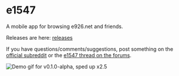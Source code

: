 # e1547

A mobile app for browsing e926.net and friends.

Releases are here: [releases][]

If you have questions/comments/suggestions, post something on the
[official subreddit][] or the [e1547 thread on the forums][forum].

![Demo gif for v0.1.0-alpha, sped up x2.5][demo]

[releases]: https://github.com/perlatus/e1547/releases
[official subreddit]: https://www.reddit.com/r/e1547/
[forum]: https://e621.net/forum/show/232166
[demo]: https://github.com/perlatus/e1547/raw/master/gif/v0.1.0-alpha_x2.5.gif




